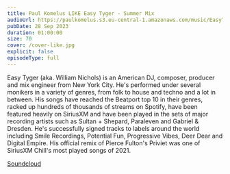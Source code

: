 ```yaml
---
title: Paul Komelus LIKE Easy Tyger - Summer Mix
audioUrl: https://paulkomelus.s3.eu-central-1.amazonaws.com/music/EasyTyger-Summer-Mix-2023.mp3
pubDate: 28 Sep 2023
duration: 01:00:00
size: 70
cover: /cover-like.jpg
explicit: false
episodeType: full
---
```

Easy Tyger (aka. William Nichols) is an American DJ, composer, producer and mix engineer from New York City. He's performed under several monikers in a variety of genres, from folk to house and techno and a lot in between. His songs have reached the Beatport top 10 in their genres, racked up hundreds of thousands of streams on Spotify, have been featured heavily on SiriusXM and have been played in the sets of major recording artists such as Sultan + Shepard, Paraleven and Gabriel & Dresden. He's successfully signed tracks to labels around the world including Smile Recordings, Potential Fun, Progressive Vibes, Deer Dear and Digital Empire. His official remix of Pierce Fulton's Priviet was one of SiriusXM Chill's most played songs of 2021.

[Soundcloud](https://soundcloud.com/easytygermusic)